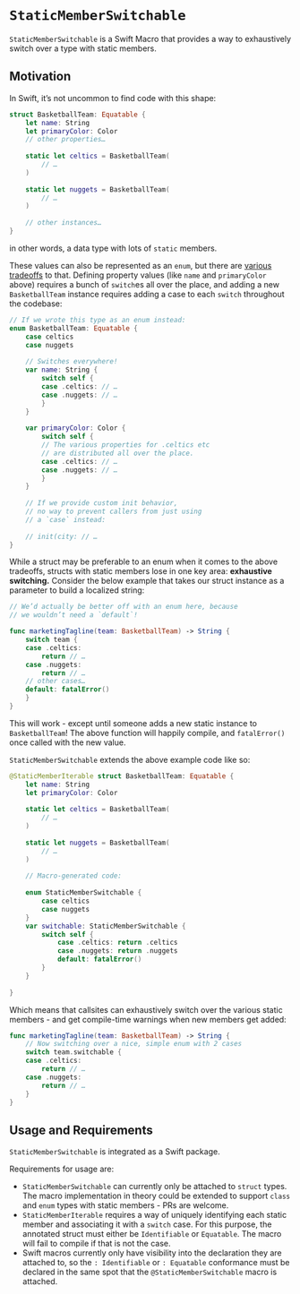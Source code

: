 # `StaticMemberSwitchable`

`StaticMemberSwitchable` is a Swift Macro that provides a way to exhaustively switch over a type with static members.

## Motivation

In Swift, it’s not uncommon to find code with this shape:

```swift
struct BasketballTeam: Equatable {
    let name: String
    let primaryColor: Color
    // other properties…
    
    static let celtics = BasketballTeam(
        // …
    )
    
    static let nuggets = BasketballTeam(
        // …
    )
        
    // other instances…
}
```
in other words, a data type with lots of `static` members. 

These values can also be represented as an `enum`, but there are [various tradeoffs](https://www.connorneville.com/blog/my-favorite-macro-use-case-staticmemberiterable) to that. Defining property values (like `name` and `primaryColor` above) requires a bunch of `switch`es all over the place, and adding a new `BasketballTeam` instance requires adding a case to each `switch` throughout the codebase:

```swift
// If we wrote this type as an enum instead:
enum BasketballTeam: Equatable {
    case celtics
    case nuggets
    
    // Switches everywhere!
    var name: String {
        switch self {
        case .celtics: // …
        case .nuggets: // …
        }
    }
    
    var primaryColor: Color {
        switch self {
        // The various properties for .celtics etc
        // are distributed all over the place.
        case .celtics: // …
        case .nuggets: // …
        }
    }
    
    // If we provide custom init behavior,
    // no way to prevent callers from just using
    // a `case` instead:
    
    // init(city: // …
}
```

While a struct may be preferable to an enum when it comes to the above tradeoffs, structs with static members lose in one key area: **exhaustive switching.** Consider the below example that takes our struct instance as a parameter to build a localized string:

```swift
// We’d actually be better off with an enum here, because
// we wouldn’t need a `default`!

func marketingTagline(team: BasketballTeam) -> String {
    switch team {
    case .celtics:
        return // …
    case .nuggets:
        return // …
    // other cases…
    default: fatalError()
    }
}
```

This will work - except until someone adds a new static instance to `BasketballTeam`! The above function will happily compile, and `fatalError()` once called with the new value.

`StaticMemberSwitchable` extends the above example code like so:

```swift
@StaticMemberIterable struct BasketballTeam: Equatable {
    let name: String
    let primaryColor: Color
    
    static let celtics = BasketballTeam(
        // …
    )
    
    static let nuggets = BasketballTeam(
        // …
    )
    
    // Macro-generated code:
    
    enum StaticMemberSwitchable {
        case celtics
        case nuggets
    }
    var switchable: StaticMemberSwitchable {
        switch self {
            case .celtics: return .celtics
            case .nuggets: return .nuggets
            default: fatalError()
        }
    }
    
}
```

Which means that callsites can exhaustively switch over the various static members - and get compile-time warnings when new members get added:

```swift
func marketingTagline(team: BasketballTeam) -> String {
    // Now switching over a nice, simple enum with 2 cases
    switch team.switchable {
    case .celtics:
        return // …
    case .nuggets:
        return // …
    }
}
```

## Usage and Requirements

`StaticMemberSwitchable` is integrated as a Swift package.

Requirements for usage are:

* `StaticMemberSwitchable` can currently only be attached to `struct` types. The macro implementation in theory could be extended to support `class` and `enum` types with static members - PRs are welcome.
* `StaticMemberIterable` requires a way of uniquely identifying each static member and associating it with a `switch` case. For this purpose, the annotated struct must either be `Identifiable` or `Equatable`. The macro will fail to compile if that is not the case.
* Swift macros currently only have visibility into the declaration they are attached to, so the `: Identifiable` or `: Equatable` conformance must be declared in the same spot that the `@StaticMemberSwitchable` macro is attached.
